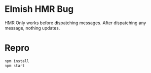 # Elmish HMR Bug

HMR Only works before dispatching messages. After dispatching any message, nothing updates.

# Repro 

```bash
npm install
npm start
```